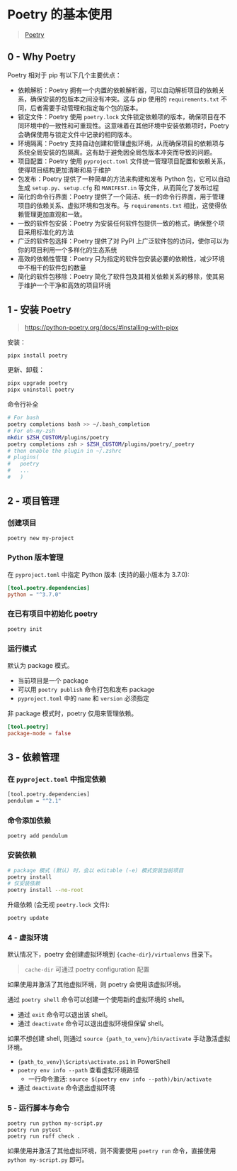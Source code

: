 # Poetry 的基本使用

> [Poetry](https://python-poetry.org/)

## 0 - Why Poetry

Poetry 相对于 pip 有以下几个主要优点：

+ 依赖解析：Poetry 拥有一个内置的依赖解析器，可以自动解析项目的依赖关系，确保安装的包版本之间没有冲突。这与 pip 使用的 `requirements.txt` 不同，后者需要手动管理和指定每个包的版本。
+ 锁定文件：Poetry 使用 `poetry.lock` 文件锁定依赖项的版本，确保项目在不同环境中的一致性和可重现性。这意味着在其他环境中安装依赖项时，Poetry 会确保使用与锁定文件中记录的相同版本。
+ 环境隔离：Poetry 支持自动创建和管理虚拟环境，从而确保项目的依赖项与系统全局安装的包隔离。这有助于避免因全局包版本冲突而导致的问题。
+ 项目配置：Poetry 使用 `pyproject.toml` 文件统一管理项目配置和依赖关系，使得项目结构更加清晰和易于维护
+ 包发布：Poetry 提供了一种简单的方法来构建和发布 Python 包，它可以自动生成 `setup.py`、`setup.cfg` 和 `MANIFEST.in` 等文件，从而简化了发布过程
+ 简化的命令行界面：Poetry 提供了一个简洁、统一的命令行界面，用于管理项目的依赖关系、虚拟环境和包发布。与 `requirements.txt` 相比，这使得依赖管理更加直观和一致。
+ 一致的软件包安装：Poetry 为安装任何软件包提供一致的格式，确保整个项目采用标准化的方法
+ 广泛的软件包选择：Poetry 提供了对 PyPI 上广泛软件包的访问，使你可以为你的项目利用一个多样化的生态系统
+ 高效的依赖性管理：Poetry 只为指定的软件包安装必要的依赖性，减少环境中不相干的软件包的数量
+ 简化的软件包移除：Poetry 简化了软件包及其相关依赖关系的移除，使其易于维护一个干净和高效的项目环境

## 1 - 安装 Poetry

> <https://python-poetry.org/docs/#installing-with-pipx>

安装：

```bash
pipx install poetry
```

更新、卸载：

```bash
pipx upgrade poetry
pipx uninstall poetry
```

命令行补全

```bash
# For bash
poetry completions bash >> ~/.bash_completion
# For oh-my-zsh
mkdir $ZSH_CUSTOM/plugins/poetry
poetry completions zsh > $ZSH_CUSTOM/plugins/poetry/_poetry
# then enable the plugin in ~/.zshrc
# plugins(
#   poetry
#   ...
#   )
```

## 2 - 项目管理

### 创建项目

```bash
poetry new my-project
```

### Python 版本管理

在 `pyproject.toml` 中指定 Python 版本 (支持的最小版本为 3.7.0):

```toml
[tool.poetry.dependencies]
python = "^3.7.0"
```

### 在已有项目中初始化 poetry

```bash
poetry init
```

### 运行模式

默认为 package 模式。

+ 当前项目是一个 package
+ 可以用 `poetry publish` 命令打包和发布 package
+ `pyproject.toml` 中的 `name` 和 `version` 必须指定

非 package 模式时，poetry 仅用来管理依赖。

```toml
[tool.poetry]
package-mode = false
```

## 3 - 依赖管理

### 在 `pyproject.toml` 中指定依赖

```bash
[tool.poetry.dependencies]
pendulum = "^2.1"
```

### 命令添加依赖

```bash
poetry add pendulum
```

### 安装依赖

```bash
# package 模式 (默认) 时，会以 editable (-e) 模式安装当前项目
poetry install
# 仅安装依赖
poetry install --no-root
```

升级依赖 (会无视 `poetry.lock` 文件):

```bash
poetry update
```

### 4 - 虚拟环境

默认情况下，poetry 会创建虚拟环境到 `{cache-dir}/virtualenvs` 目录下。

> `cache-dir` 可通过 poetry configuration 配置

如果使用并激活了其他虚拟环境，则 poetry 会使用该虚拟环境。

通过 `poetry shell` 命令可以创建一个使用新的虚拟环境的 shell。

+ 通过 `exit` 命令可以退出该 shell。
+ 通过 `deactivate` 命令可以退出虚拟环境但保留 shell。

如果不想创建 shell, 则通过 `source {path_to_venv}/bin/activate` 手动激活虚拟环境。

+ `{path_to_venv}\Scripts\activate.ps1` in PowerShell
+ `poetry env info --path` 查看虚拟环境路径
  + 一行命令激活: `source $(poetry env info --path)/bin/activate`
+ 通过 `deactivate` 命令退出虚拟环境

### 5 - 运行脚本与命令

```bash
poetry run python my-script.py
poetry run pytest
poetry run ruff check .
```

如果使用并激活了其他虚拟环境，则不需要使用 `poetry run` 命令，直接使用 `python my-script.py` 即可。

